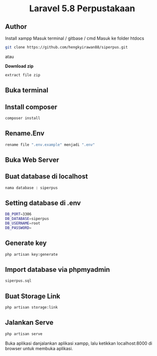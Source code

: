 <h1 align="center">Laravel 5.8 Perpustakaan</h1>

## Author

Install xampp
Masuk terminal / gitbase / cmd
Masuk ke folder htdocs

```bash
git clone https://github.com/hengkyirawan88/siperpus.git
```
atau 

**Download zip**

```bash
extract file zip
```

## Buka terminal


## Install composer

```bash
composer install
```

## Rename.Env

```bash
rename file ".env.example" menjadi ".env"
```

## Buka Web Server


## Buat database di localhost 

```bash
nama database : siperpus
```

## Setting database di .env

```bash
DB_PORT=3306
DB_DATABASE=siperpus
DB_USERNAME=root
DB_PASSWORD=
```

## Generate key

```bash
php artisan key:generate
```

## Import database via phpmyadmin
```bash
siperpus.sql
```
 

## Buat Storage Link

```bash
php artisan storage:link
```


## Jalankan Serve

```bash
php artisan serve
```

Buka aplikasi danjalankan aplikasi xampp, lalu ketikkan localhost:8000 di browser untuk membuka aplikasi.
